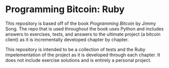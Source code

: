 # Programming Bitcoin: Ruby

This repository is based off of the book _Programming Bitcoin_ by Jimmy Song. The repo that is used throughout the book uses Python and includes answers to exercises, tests, and answers to the ultimate project (a bitcoin client) as it is incrementally developed chapter by chapter. 

This repository is intended to be a collection of tests and the Ruby impelementation of the project as it is developed through each chapter. It does not include exercise solutions and is entirely a personal project.